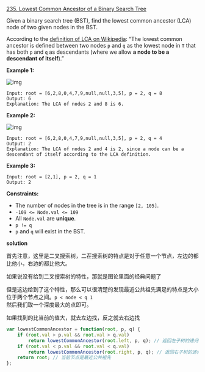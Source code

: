 [235. Lowest Common Ancestor of a Binary Search Tree](https://leetcode.com/problems/lowest-common-ancestor-of-a-binary-search-tree/)



Given a binary search tree (BST), find the lowest common ancestor (LCA) node of two given nodes in the BST.

According to the [definition of LCA on Wikipedia](https://en.wikipedia.org/wiki/Lowest_common_ancestor): “The lowest common ancestor is defined between two nodes `p` and `q` as the lowest node in `T` that has both `p` and `q` as descendants (where we allow **a node to be a descendant of itself**).”

 

**Example 1:**

![img](https://assets.leetcode.com/uploads/2018/12/14/binarysearchtree_improved.png)

```
Input: root = [6,2,8,0,4,7,9,null,null,3,5], p = 2, q = 8
Output: 6
Explanation: The LCA of nodes 2 and 8 is 6.
```

**Example 2:**

![img](https://assets.leetcode.com/uploads/2018/12/14/binarysearchtree_improved.png)

```
Input: root = [6,2,8,0,4,7,9,null,null,3,5], p = 2, q = 4
Output: 2
Explanation: The LCA of nodes 2 and 4 is 2, since a node can be a descendant of itself according to the LCA definition.
```

**Example 3:**

```
Input: root = [2,1], p = 2, q = 1
Output: 2
```

 

**Constraints:**

- The number of nodes in the tree is in the range `[2, 105]`.
- `-109 <= Node.val <= 109`
- All `Node.val` are **unique**.
- `p != q`
- `p` and `q` will exist in the BST.


**solution**

首先注意，这里是二叉搜索树，二茬搜索树的特点是对于任意一个节点，左边的都比他小，右边的都比他大。

如果说没有给到二叉搜索树的特性，那就是图论里面的经典问题了

但是这边给到了这个特性，那么可以很清楚的发现最近公共祖先满足的特点是大小位于两个节点之间。`p < node < q 1`  
然后我们取一个深度最大的点即可。

如果找到的比当前的值大，就去左边找，反之就去右边找

```js
var lowestCommonAncestor = function(root, p, q) {
    if (root.val > p.val && root.val > q.val) 
        return lowestCommonAncestor(root.left, p, q); // 返回左子树的递归调用结果
    if (root.val < p.val && root.val < q.val) 
        return lowestCommonAncestor(root.right, p, q); // 返回右子树的递归调用结果
    return root; // 当前节点是最近公共祖先
};
```